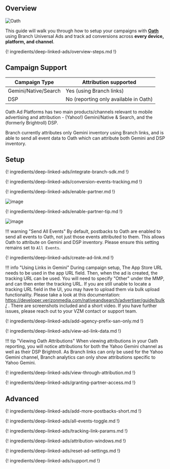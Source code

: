 ## Overview

![Oath](https://cdn.branch.io/branch-assets/ad-partner-manager/386574786681131050/oath-1544044998484.png)

This guide will walk you through how to setup your campaigns with **[Oath](https://gemini.yahoo.com/advertiser/home)** using Branch Universal Ads and track ad conversions across **every device, platform, and channel**.

{! ingredients/deep-linked-ads/overview-steps.md !}

## Campaign Support

| **Campaign Type** | **Attribution supported** |
| - | - |
| Gemini/Native/Search | Yes (using Branch links) |
| DSP | No (reporting only available in Oath) |

Oath Ad Platforms has two main products/channels relevant to mobile advertising and attribution - (Yahoo!) Gemini/Native & Search, and the (formerly Brightroll) DSP.

Branch currently attributes only Gemini inventory using Branch links, and is able to send all event data to Oath which can attribute both Gemini and DSP inventory.

## Setup

{! ingredients/deep-linked-ads/integrate-branch-sdk.md !}

{! ingredients/deep-linked-ads/conversion-events-tracking.md !}

{! ingredients/deep-linked-ads/enable-partner.md !}

![image](/_assets/img/pages/deep-linked-ads/oath/oath-enable.png)

{! ingredients/deep-linked-ads/enable-partner-tip.md !}

![image](/_assets/img/pages/deep-linked-ads/oath/oath-postbacks.png)

!!! warning "Send All Events"
	By default, postbacks to Oath are enabled to send all events to Oath, not just those events attributed to them. This allows Oath to attribute on Gemini and DSP inventory. Please ensure this setting remains set to `All Events`.

{! ingredients/deep-linked-ads/create-ad-link.md !}

!!! info "Using Links in Gemini"
	During campaign setup, The App Store URL needs to be used in the app URL field. Then, when the ad is created, the tracking URL can be used. You will need to specify "Other" under the MMP, and can then enter the tracking URL.
	If you are still unable to locate a tracking URL field in the UI, you may have to upload them via bulk upload functionality. Please take a look at this documentation:  https://developer.verizonmedia.com/nativeandsearch/advertiser/guide/bulk/ . There are screenshots included and a short video. If you have further issues, please reach out to your VZM contact or support team.

{! ingredients/deep-linked-ads/add-agency-prefix-san-only.md !}

{! ingredients/deep-linked-ads/view-ad-link-data.md !}

!!! tip "Viewing Oath Attributions"
	When viewing attributions in your Oath reporting, you will notice attributions for both the Yahoo Gemini channel as well as their DSP Brightroll.  As Branch links can only be used for the Yahoo Gemini channel, Branch analytics can only show attributions specific to Yahoo Gemini.

{! ingredients/deep-linked-ads/view-through-attribution.md !}

{! ingredients/deep-linked-ads/granting-partner-access.md !}

## Advanced

{! ingredients/deep-linked-ads/add-more-postbacks-short.md !}

{! ingredients/deep-linked-ads/all-events-toggle.md !}

{! ingredients/deep-linked-ads/tracking-link-params.md !}

{! ingredients/deep-linked-ads/attribution-windows.md !}

{! ingredients/deep-linked-ads/reset-ad-settings.md !}

{! ingredients/deep-linked-ads/support.md !}
